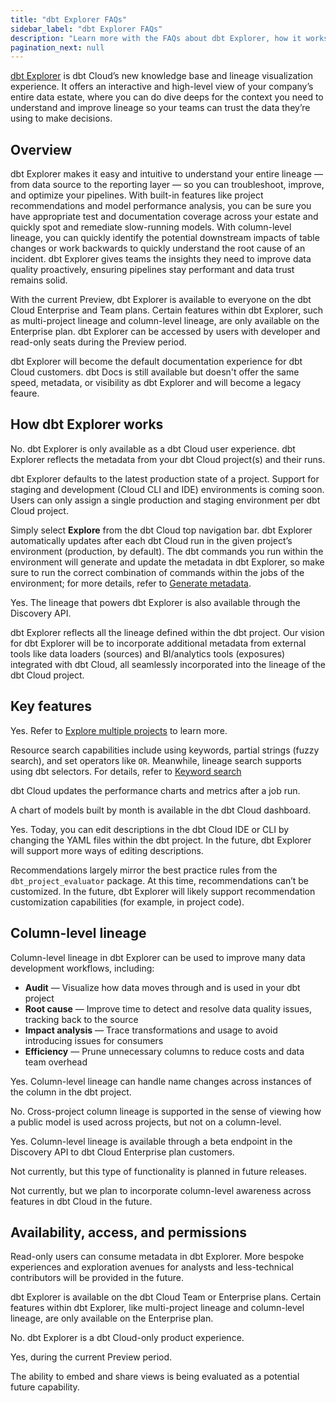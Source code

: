 ```yaml
---
title: "dbt Explorer FAQs"
sidebar_label: "dbt Explorer FAQs"
description: "Learn more with the FAQs about dbt Explorer, how it works, how to interact with it, and more."
pagination_next: null
---
```


[dbt Explorer](/docs/collaborate/explore-projects) is dbt Cloud’s new knowledge base and lineage visualization experience. It offers an interactive and high-level view of your company’s entire data estate, where you can do dive deeps for the context you need to understand and improve lineage so your teams can trust the data they’re using to make decisions.

## Overview

<expandable alt_header="How does dbt Explorer help with data quality?" >

dbt Explorer makes it easy and intuitive to understand your entire lineage &mdash; from data source to the reporting layer &mdash; so you can troubleshoot, improve, and optimize your pipelines. With built-in features like project recommendations and model performance analysis, you can be sure you have appropriate test and documentation coverage across your estate and quickly spot and remediate slow-running models. With column-level lineage, you can quickly identify the potential downstream impacts of table changes or work backwards to quickly understand the root cause of an incident. dbt Explorer gives teams the insights they need to improve data quality proactively, ensuring pipelines stay performant and data trust remains solid.

</expandable>

<expandable alt_header="How is dbt Explorer priced?" >

With the current Preview, dbt Explorer is available to everyone on the dbt Cloud Enterprise and Team plans. Certain features within dbt Explorer, such as multi-project lineage and column-level lineage, are only available on the Enterprise plan. dbt Explorer can be accessed by users with developer and read-only seats during the Preview period.

</expandable>

<expandable alt_header="What happened to dbt Docs?" >

dbt Explorer will become the default documentation experience for dbt Cloud customers. dbt Docs is still available but doesn't offer the same speed, metadata, or visibility as dbt Explorer and will become a legacy feaure.

</expandable>

## How dbt Explorer works

<expandable alt_header="Can I use dbt Explorer on-prem or with my self-hosted dbt Core deployment?" >

No. dbt Explorer is only available as a dbt Cloud user experience. dbt Explorer reflects the metadata from your dbt Cloud project(s) and their runs. 

</expandable>

<expandable alt_header="How does dbt Explorer support dbt Cloud environments?" >

dbt Explorer defaults to the latest production state of a project. Support for staging and development (Cloud CLI and IDE) environments is coming soon. Users can only assign a single production and staging environment per dbt Cloud project. 

</expandable>

<expandable alt_header="How do I get started in Explorer? How does it update?" >

Simply select **Explore** from the dbt Cloud top navigation bar. dbt Explorer automatically updates after each dbt Cloud run in the given project’s environment (production, by default). The dbt commands you run within the environment will generate and update the metadata in dbt Explorer, so make sure to run the correct combination of commands within the jobs of the environment; for more details, refer to [Generate metadata](/docs/collaborate/explore-projects#generate-metadata). 

</expandable>

<expandable alt_header="Is it possible to export dbt lineage to an external system or catalog?" >

Yes. The lineage that powers dbt Explorer is also available through the Discovery API.

</expandable>

<expandable alt_header="How does dbt Explorer integrate with third-party tools to show end-to-end lineage?" >

dbt Explorer reflects all the lineage defined within the dbt project. Our vision for dbt Explorer will be to incorporate additional metadata from external tools like data loaders (sources) and BI/analytics tools (exposures) integrated with dbt Cloud, all seamlessly incorporated into the lineage of the dbt Cloud project.

</expandable>


## Key features 

<expandable alt_header="Does dbt Explorer support multi-project discovery (dbt Mesh)?" >

Yes. Refer to [Explore multiple projects](/docs/collaborate/explore-multiple-projects) to learn more. 

</expandable>

<expandable alt_header="What kind of search capabilities does dbt Explorer support?" >

Resource search capabilities include using keywords, partial strings (fuzzy search), and set operators like `OR`. Meanwhile, lineage search supports using dbt selectors. For details, refer to [Keyword search](/docs/collaborate/explore-projects#search-resources) 

</expandable>

<expandable alt_header="Can I view model execution information for a job that is currently being run?" >

dbt Cloud updates the performance charts and metrics after a job run. 

</expandable>

<expandable alt_header="Can I analyze the number of successful model runs within a month?" >

A chart of models built by month is available in the dbt Cloud dashboard. 

</expandable>

<expandable alt_header="Can model or column descriptions be edited within dbt Cloud?" >

Yes. Today, you can edit descriptions in the dbt Cloud IDE or CLI by changing the YAML files within the dbt project. In the future, dbt Explorer will support more ways of editing descriptions. 

</expandable>

<expandable alt_header="Where do recommendations come from? Can they be customized?" >

Recommendations largely mirror the best practice rules from the `dbt_project_evaluator` package. At this time, recommendations can’t be customized. In the future, dbt Explorer will likely support recommendation customization capabilities (for example, in project code). 

</expandable>

## Column-level lineage

<expandable alt_header="What are the best use cases for column-level lineage in dbt Explorer?" >

Column-level lineage in dbt Explorer can be used to improve many data development workflows, including:

- **Audit** &mdash; Visualize how data moves through and is used in your dbt project
- **Root cause** &mdash; Improve time to detect and resolve data quality issues, tracking back to the source
- **Impact analysis** &mdash; Trace transformations and usage to avoid introducing issues for consumers
- **Efficiency** &mdash; Prune unnecessary columns to reduce costs and data team overhead

</expandable>

<expandable alt_header="Does the column-level lineage remain functional even if column names vary between models?" >

Yes. Column-level lineage can handle name changes across instances of the column in the dbt project. 

</expandable>

<expandable alt_header="Can multiple projects leverage the same column definition?" >

No. Cross-project column lineage is supported in the sense of viewing how a public model is used across projects, but not on a column-level. 

</expandable>

<expandable alt_header="Is column-level lineage data available through the API?" >

Yes. Column-level lineage is available through a beta endpoint in the Discovery API to dbt Cloud Enterprise plan customers. 

</expandable>

<expandable alt_header="Can column descriptions be propagated down in downstream lineage automatically?" >

Not currently, but this type of functionality is planned in future releases.

</expandable>

<expandable alt_header="Is column-level lineage also available in the development tab?" >

Not currently, but we plan to incorporate column-level awareness across features in dbt Cloud in the future.

</expandable>



## Availability, access, and permissions

<expandable alt_header="How can non-developers interact with dbt Explorer?" >

Read-only users can consume metadata in dbt Explorer. More bespoke experiences and exploration avenues for analysts and less-technical contributors will be provided in the future. 

</expandable>

<expandable alt_header="Does dbt Explorer require a specific dbt Cloud plan?" >

dbt Explorer is available on the dbt Cloud Team or Enterprise plans. Certain features within dbt Explorer, like multi-project lineage and column-level lineage, are only available on the Enterprise plan. 

</expandable>

<expandable alt_header="Will dbt Core users be able to leverage any of these new dbt Explorer features?" >

No. dbt Explorer is a dbt Cloud-only product experience. 

</expandable>

<expandable alt_header="Is it possible to access dbt Explorer using a read-only license?" >

Yes, during the current Preview period. 

</expandable>

<expandable alt_header="Is there an easy way to share useful dbt Explorer content with people outside of dbt Cloud?" >

The ability to embed and share views is being evaluated as a potential future capability. 

</expandable>